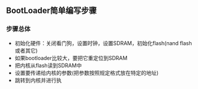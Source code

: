 ## BootLoader简单编写步骤

### 步骤总体
- 初始化硬件：关闭看门狗，设置时钟，设置SDRAM，初始化flash(nand flash或者其它)
- 如果bootloader比较大，要把它重定位到SDRAM
- 把内核从flash读到SDRAM中
- 设置要传递给内核的参数(把参数按照规定格式放在特定的地址)
- 跳转到内核并进行执
